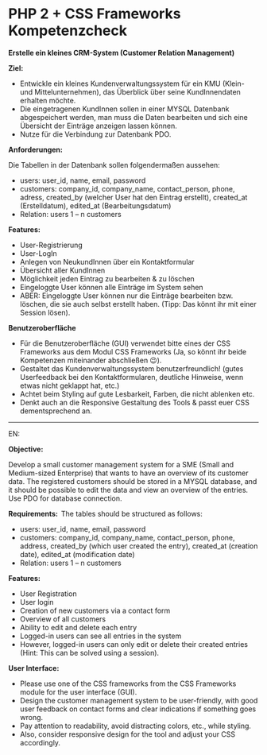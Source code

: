 # PHP 2 + CSS Frameworks Kompetenzcheck
**Erstelle ein kleines CRM-System (Customer Relation Management)**

**Ziel:**  
- Entwickle ein kleines Kundenverwaltungssystem für ein KMU (Klein- und Mittelunternehmen), das Überblick über seine KundInnendaten erhalten möchte.  
- Die eingetragenen KundInnen sollen in einer MYSQL Datenbank abgespeichert werden, man muss die Daten bearbeiten und sich eine Übersicht der Einträge anzeigen lassen können.  
- Nutze für die Verbindung zur Datenbank PDO.  

**Anforderungen:**  

Die Tabellen in der Datenbank sollen folgendermaßen aussehen:  
- users: user_id, name, email, password  
- customers: company_id, company_name, contact_person, phone, adress, created_by (welcher User hat den Eintrag erstellt), created_at (Erstelldatum), edited_at (Bearbeitungsdatum)  
- Relation: users 1 – n customers    

**Features:**  
- User-Registrierung  
- User-LogIn  
- Anlegen von NeukundInnen über ein Kontaktformular  
- Übersicht aller KundInnen  
- Möglichkeit jeden Eintrag zu bearbeiten & zu löschen  
- Eingeloggte User können alle Einträge im System sehen  
- ABER: Eingeloggte User können nur die Einträge bearbeiten bzw. löschen, die sie auch selbst erstellt haben. (Tipp: Das könnt ihr mit einer Session lösen).  

**Benutzeroberfläche**  
- Für die Benutzeroberfläche (GUI) verwendet bitte eines der CSS Frameworks aus dem Modul CSS Frameworks (Ja, so könnt ihr beide Kompetenzen miteinander abschließen 😉).   
- Gestaltet das Kundenverwaltungssystem benutzerfreundlich! (gutes Userfeedback bei den Kontaktformularen, deutliche Hinweise, wenn etwas nicht geklappt hat, etc.)  
- Achtet beim Styling auf gute Lesbarkeit, Farben, die nicht ablenken etc.  
- Denkt auch an die Responsive Gestaltung des Tools & passt euer CSS dementsprechend an.  
---

EN:  

**Objective:**  

Develop a small customer management system for a SME (Small and Medium-sized Enterprise) that wants to have an overview of its customer data. The registered customers should be stored in a MYSQL database, and it should be possible to edit the data and view an overview of the entries. Use PDO for database connection.  

**Requirements:**  
The tables should be structured as follows:  
- users: user_id, name, email, password  
- customers: company_id, company_name, contact_person, phone, address, created_by (which user created the entry), created_at (creation date), edited_at (modification date)  
- Relation: users 1 – n customers  

**Features:**  
- User Registration  
- User login  
- Creation of new customers via a contact form  
- Overview of all customers  
- Ability to edit and delete each entry  
- Logged-in users can see all entries in the system  
- However, logged-in users can only edit or delete their created entries (Hint: This can be solved using a session).  

**User Interface:**  
- Please use one of the CSS frameworks from the CSS Frameworks module for the user interface (GUI).  
- Design the customer management system to be user-friendly, with good user feedback on contact forms and clear indications if something goes wrong.  
- Pay attention to readability, avoid distracting colors, etc., while styling.  
- Also, consider responsive design for the tool and adjust your CSS accordingly. 
